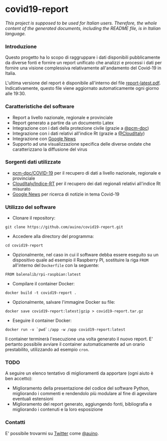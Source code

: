 # covid19-report

*This project is supposed to be used for Italian users. Therefore, the whole content of the generated documents, including the README file, is in Italian language.*

### Introduzione ###

Questo progetto ha lo scopo di raggruppare i dati disponibili pubblicamente da diverse fonti e fornire un report unificato che analizzi e processi i dati per fornire una visione complessiva relativamente all'andamento del Covid-19 in Italia.

L'ultima versione del report è disponibile all'interno del file [report-latest.pdf](https://raw.githubusercontent.com/auino/covid19-report/master/report-latest.pdf). Indicativamente, questo file viene aggiornato automaticamente ogni giorno alle 19:30.

### Caratteristiche del software ###

* Report a livello nazionale, regionale e provinciale
* Report generato a partire da un documento Latex
* Integrazione con i dati della protezione civile (grazie a [@pcm-dpc](https://github.com/pcm-dpc/COVID-19))
* Integrazione con i dati relativi all'indice Rt (grazie a [@CloudItaly](https://github.com/CloudItaly/Indice-RT))
* Integrazione con [Google News](http://news.google.com)
* Supporto ad una visualizzazione specifica delle diverse ondate che caratterizzano la diffusione del virus

### Sorgenti dati utilizzate ###

* [pcm-dpc/COVID-19](https://github.com/pcm-dpc/COVID-19) per il recupero di dati a livello nazionale, regionale e provinciale
* [CloudItaly/Indice-RT](https://github.com/CloudItaly/Indice-RT) per il recupero dei dati regionali relativi all'indice Rt misurato
* [Google News](http://news.google.com) per ricerca di notizie in tema Covid-19

### Utilizzo del software ###

* Clonare il repository:
```
git clone https://github.com/auino/covid19-report.git
```
* Accedere alla directory del programma:
```
cd covid19-report
```
* Opzionalmente, nel caso in cui il software debba essere eseguito su un dispositivo quale ad esempio il Raspberry PI, sostituire la riga `FROM` all'interno del `Dockerfile` con la seguente:
```
FROM balenalib/rpi-raspbian:latest
```
* Compilare il container Docker:
```
docker build -t covid19-report .
```
* Opzionalmente, salvare l'immagine Docker su file:
```
docker save covid19-report:latest|gzip > covid19-report.tar.gz
```
* Eseguire il container Docker:
```
docker run -v `pwd`:/app -w /app covid19-report:latest
```

Il container terminerà l'esecuzione una volta generato il nuovo report.
E' pertanto possibile avviare il container automaticamente ad un orario prestabilito, utilizzando ad esempio `cron`.

### TODO ###

A seguire un elenco tentativo di miglioramenti da apportare (ogni aiuto è ben accetto):

* Miglioramento della presentazione del codice del software Python, migliorando i commenti e rendendolo più modulare al fine di agevolare eventuali estensioni
* Miglioramento del report generato, aggiungendo fonti, bibliografia e migliorando i contenuti e la loro esposizione

### Contatti ###

E' possibile trovarmi su [Twitter](https://twitter.com) come [@auino](https://twitter.com/auino).
